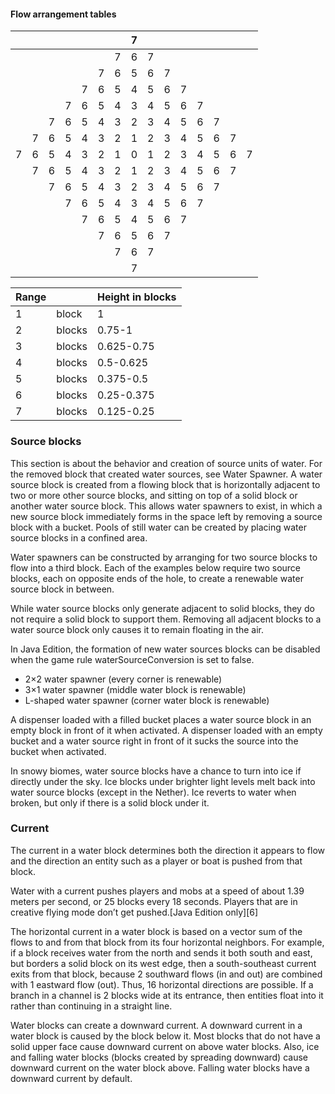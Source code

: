 #### Flow arrangement tables
|   |   |   |   |   |   |   | 7 |   |   |   |   |   |   |   |
|---|---|---|---|---|---|---|---|---|---|---|---|---|---|---|
|   |   |   |   |   |   | 7 | 6 | 7 |   |   |   |   |   |   |
|   |   |   |   |   | 7 | 6 | 5 | 6 | 7 |   |   |   |   |   |
|   |   |   |   | 7 | 6 | 5 | 4 | 5 | 6 | 7 |   |   |   |   |
|   |   |   | 7 | 6 | 5 | 4 | 3 | 4 | 5 | 6 | 7 |   |   |   |
|   |   | 7 | 6 | 5 | 4 | 3 | 2 | 3 | 4 | 5 | 6 | 7 |   |   |
|   | 7 | 6 | 5 | 4 | 3 | 2 | 1 | 2 | 3 | 4 | 5 | 6 | 7 |   |
| 7 | 6 | 5 | 4 | 3 | 2 | 1 | 0 | 1 | 2 | 3 | 4 | 5 | 6 | 7 |
|   | 7 | 6 | 5 | 4 | 3 | 2 | 1 | 2 | 3 | 4 | 5 | 6 | 7 |   |
|   |   | 7 | 6 | 5 | 4 | 3 | 2 | 3 | 4 | 5 | 6 | 7 |   |   |
|   |   |   | 7 | 6 | 5 | 4 | 3 | 4 | 5 | 6 | 7 |   |   |   |
|   |   |   |   | 7 | 6 | 5 | 4 | 5 | 6 | 7 |   |   |   |   |
|   |   |   |   |   | 7 | 6 | 5 | 6 | 7 |   |   |   |   |   |
|   |   |   |   |   |   | 7 | 6 | 7 |   |   |   |   |   |   |
|   |   |   |   |   |   |   | 7 |   |   |   |   |   |   |   |

| Range |        | Height in blocks |
|-------|--------|------------------|
| 1     | block  | 1                |
| 2     | blocks | 0.75-1           |
| 3     | blocks | 0.625-0.75       |
| 4     | blocks | 0.5-0.625        |
| 5     | blocks | 0.375-0.5        |
| 6     | blocks | 0.25-0.375       |
| 7     | blocks | 0.125-0.25       |

### Source blocks


This section is about the behavior and creation of source units of water.  For the removed block that created water sources, see Water Spawner.
A water source block is created from a flowing block that is horizontally adjacent to two or more other source blocks, and sitting on top of a solid block or another water source block. This allows water spawners to exist, in which a new source block immediately forms in the space left by removing a source block with a bucket. Pools of still water can be created by placing water source blocks in a confined area.

Water spawners can be constructed by arranging for two source blocks to flow into a third block. Each of the examples below require two source blocks, each on opposite ends of the hole, to create a renewable water source block in between.

While water source blocks only generate adjacent to solid blocks, they do not require a solid block to support them. Removing all adjacent blocks to a water source block only causes it to remain floating in the air.

In Java Edition, the formation of new water sources blocks can be disabled when the game rule waterSourceConversion is set to false.

- 2×2 water spawner (every corner is renewable)
- 3×1 water spawner (middle water block is renewable)
- L-shaped water spawner (corner water block is renewable)

A dispenser loaded with a filled bucket places a water source block in an empty block in front of it when activated. A dispenser loaded with an empty bucket and a water source right in front of it sucks the source into the bucket when activated.

In snowy biomes, water source blocks have a chance to turn into ice if directly under the sky. Ice blocks under brighter light levels melt back into water source blocks (except in the Nether). Ice reverts to water when broken, but only if there is a solid block under it.

### Current
The current in a water block determines both the direction it appears to flow and the direction an entity such as a player or boat is pushed from that block.

Water with a current pushes players and mobs at a speed of about 1.39 meters per second, or 25 blocks every 18 seconds. Players that are in creative flying mode don’t get pushed.‌[Java Edition  only][6]

The horizontal current in a water block is based on a vector sum of the flows to and from that block from its four horizontal neighbors. For example, if a block receives water from the north and sends it both south and east, but borders a solid block on its west edge, then a south-southeast current exits from that block, because 2 southward flows (in and out) are combined with 1 eastward flow (out). Thus, 16 horizontal directions are possible. If a branch in a channel is 2 blocks wide at its entrance, then entities float into it rather than continuing in a straight line.

Water blocks can create a downward current. A downward current in a water block is caused by the block below it. Most blocks that do not have a solid upper face cause downward current on above water blocks. Also, ice and falling water blocks (blocks created by spreading downward) cause downward current on the water block above. Falling water blocks have a downward current by default.

